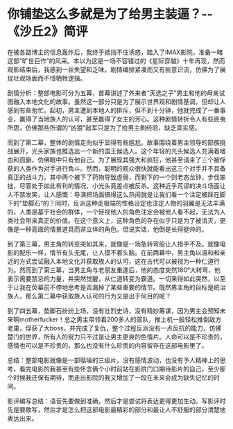 # 你铺垫这么多就是为了给男主装逼？--《沙丘2》简评

在被各路博主的信息轰炸后，我终于抵挡不住诱惑，踏入了IMAX影院，准备一睹这部“旷世巨作”的风采。本以为这是一场不容错过的《星际穿越》十年再现，然而观影结束后，我感到一丝失望和乏味。剧情编排紧凑而又有些意识流，仿佛为了展现壮观场面而不惜牺牲逻辑。

剧情分析：整部电影可分为五幕，首幕讲述了外来者“天选之子”男主和他的母亲试图融入本地文化的故事。虽然这一部分只是为了展示世界观和剧情基调，但却让人感到有些匆忙。起初，男主遭到本地人的排斥，但不到十分钟，他就完成了一番事业，赢得了当地族人的认可，甚至赢得了女主的芳心。这种剧情转折令人有些匪夷所思，仿佛那些所谓的“凶狠”敌军只是为了给男主刷经验，缺乏真实感。

而到了第二幕，整体的剧情走向似乎显得有些尴尬。故事围绕着男主领导的部族挑战展开，光头家族也推选出一个新的国王候选人。这个年轻的光头候选人充满着嗜血和孤僻，仿佛眼中只有他自己。为了展现其强大和疯狂，他甚至请来了三个被俘获的人类作为对手进行角斗。然而，聪明的观众很快就能看出这三个对手并不具备真正的战斗力。其中两个被下了药物导致虚弱，而剩下的一个则老态龙钟，步伐笨拙，尽管处于如此有利的情况，小光头竟差点被反杀。这种近乎荒谬的决斗场面让人不禁发笑，让人感慨：导演把场面搞得这么热闹就是让我们看一个注定被踩在脚下的”垫脚石“的？同时，反派这种走极端的性格设定也注定人物的羽翼是无法丰满的，人类是基于社会的群体，一个轻视他人的角色注定会被他人看不起，无法为人类社会带来真正的价值。在这个意义上，这种角色的存在似乎只是为了被消灭，更像是一种高级的情景道具而非立体的角色。但说实话，他倒是长得挺帅的。

 到了第三幕，男主角的转变突如其来，就像是一场急转弯般让人措手不及。就像电影的配乐一样，情节有头无尾，让人摸不着头脑。在前两幕中，男主角以温和和亲近的方式尝试融入本地文化并获取族人的认可，这在古代可以被视为一种仁道行为。然而到了第三幕，当男主角与老朋友重逢后，他的态度突然180°大转弯，他表示需要禁忌的力量，并突然觉醒，从仁道转变为霸道。一切来得如此突然，以至于让我在荧幕前不停地思考是否漏掉了某些重要的情节。既然男主角的目标是统治族人，那么第二幕中获取族人认可的行为又是出于何目的呢？ 

到了四五幕，垫脚石纷纷上场，没有壮烈史诗，没有精妙筹谋，因为男主会预知未来啊motherfucker！总之男主带领着200多人的部队，推土机一般轻松推倒敌方老巢，俘获了大boss，并完成了复仇，整个过程反派没有一点反抗的能力，仿佛楚门的世界，所有人的努力只不过是让男主更爽的色情片。人命可以是不珍贵的，感情也可以是不珍贵的，那么也没有什么珍贵的内容留存在这部电影里了。

总结：整部电影就像是一部聒噪的三级片，没有感情波动，也没有予人精神上的思考，看完电影的我甚至有些怀念俩个小时前站在影院门口期待影片的自己，至少那个时候我还保有期待，而走出影院的我又增加了一段在未来会成为缺失记忆的时间。

影评编写总结：语音先要做到准确，然后才是尝试将表达更得更加生动。写影评时先是要敢写，然后才是怎么把这部电影最精彩的部分和最让人不舒服的部分清楚地表达出来。